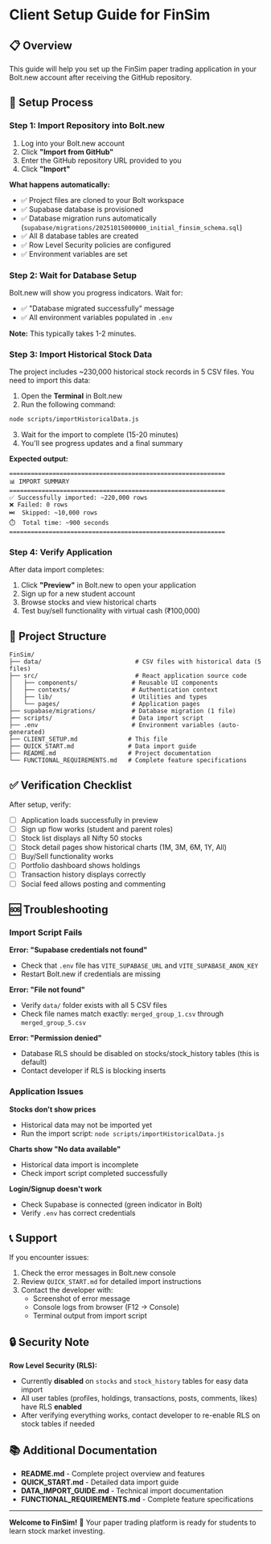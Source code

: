 # Client Setup Guide for FinSim

## 📋 Overview

This guide will help you set up the FinSim paper trading application in your Bolt.new account after receiving the GitHub repository.

## 🚀 Setup Process

### Step 1: Import Repository into Bolt.new

1. Log into your Bolt.new account
2. Click **"Import from GitHub"**
3. Enter the GitHub repository URL provided to you
4. Click **"Import"**

**What happens automatically:**
- ✅ Project files are cloned to your Bolt workspace
- ✅ Supabase database is provisioned
- ✅ Database migration runs automatically (`supabase/migrations/20251015000000_initial_finsim_schema.sql`)
- ✅ All 8 database tables are created
- ✅ Row Level Security policies are configured
- ✅ Environment variables are set

### Step 2: Wait for Database Setup

Bolt.new will show you progress indicators. Wait for:
- ✅ "Database migrated successfully" message
- ✅ All environment variables populated in `.env`

**Note:** This typically takes 1-2 minutes.

### Step 3: Import Historical Stock Data

The project includes ~230,000 historical stock records in 5 CSV files. You need to import this data:

1. Open the **Terminal** in Bolt.new
2. Run the following command:

```bash
node scripts/importHistoricalData.js
```

3. Wait for the import to complete (15-20 minutes)
4. You'll see progress updates and a final summary

**Expected output:**
```
============================================================
📊 IMPORT SUMMARY
============================================================
✅ Successfully imported: ~220,000 rows
❌ Failed: 0 rows
⏭️  Skipped: ~10,000 rows
⏱️  Total time: ~900 seconds
============================================================
```

### Step 4: Verify Application

After data import completes:

1. Click **"Preview"** in Bolt.new to open your application
2. Sign up for a new student account
3. Browse stocks and view historical charts
4. Test buy/sell functionality with virtual cash (₹100,000)

## 📁 Project Structure

```
FinSim/
├── data/                          # CSV files with historical data (5 files)
├── src/                           # React application source code
│   ├── components/               # Reusable UI components
│   ├── contexts/                 # Authentication context
│   ├── lib/                      # Utilities and types
│   └── pages/                    # Application pages
├── supabase/migrations/          # Database migration (1 file)
├── scripts/                      # Data import script
├── .env                          # Environment variables (auto-generated)
├── CLIENT_SETUP.md              # This file
├── QUICK_START.md               # Data import guide
├── README.md                    # Project documentation
└── FUNCTIONAL_REQUIREMENTS.md   # Complete feature specifications
```

## ✅ Verification Checklist

After setup, verify:

- [ ] Application loads successfully in preview
- [ ] Sign up flow works (student and parent roles)
- [ ] Stock list displays all Nifty 50 stocks
- [ ] Stock detail pages show historical charts (1M, 3M, 6M, 1Y, All)
- [ ] Buy/Sell functionality works
- [ ] Portfolio dashboard shows holdings
- [ ] Transaction history displays correctly
- [ ] Social feed allows posting and commenting

## 🆘 Troubleshooting

### Import Script Fails

**Error: "Supabase credentials not found"**
- Check that `.env` file has `VITE_SUPABASE_URL` and `VITE_SUPABASE_ANON_KEY`
- Restart Bolt.new if credentials are missing

**Error: "File not found"**
- Verify `data/` folder exists with all 5 CSV files
- Check file names match exactly: `merged_group_1.csv` through `merged_group_5.csv`

**Error: "Permission denied"**
- Database RLS should be disabled on stocks/stock_history tables (this is default)
- Contact developer if RLS is blocking inserts

### Application Issues

**Stocks don't show prices**
- Historical data may not be imported yet
- Run the import script: `node scripts/importHistoricalData.js`

**Charts show "No data available"**
- Historical data import is incomplete
- Check import script completed successfully

**Login/Signup doesn't work**
- Check Supabase is connected (green indicator in Bolt)
- Verify `.env` has correct credentials

## 📞 Support

If you encounter issues:

1. Check the error messages in Bolt.new console
2. Review `QUICK_START.md` for detailed import instructions
3. Contact the developer with:
   - Screenshot of error message
   - Console logs from browser (F12 → Console)
   - Terminal output from import script

## 🔒 Security Note

**Row Level Security (RLS):**
- Currently **disabled** on `stocks` and `stock_history` tables for easy data import
- All user tables (profiles, holdings, transactions, posts, comments, likes) have RLS **enabled**
- After verifying everything works, contact developer to re-enable RLS on stock tables if needed

## 📚 Additional Documentation

- **README.md** - Complete project overview and features
- **QUICK_START.md** - Detailed data import guide
- **DATA_IMPORT_GUIDE.md** - Technical import documentation
- **FUNCTIONAL_REQUIREMENTS.md** - Complete feature specifications

---

**Welcome to FinSim!** 🎉 Your paper trading platform is ready for students to learn stock market investing.

